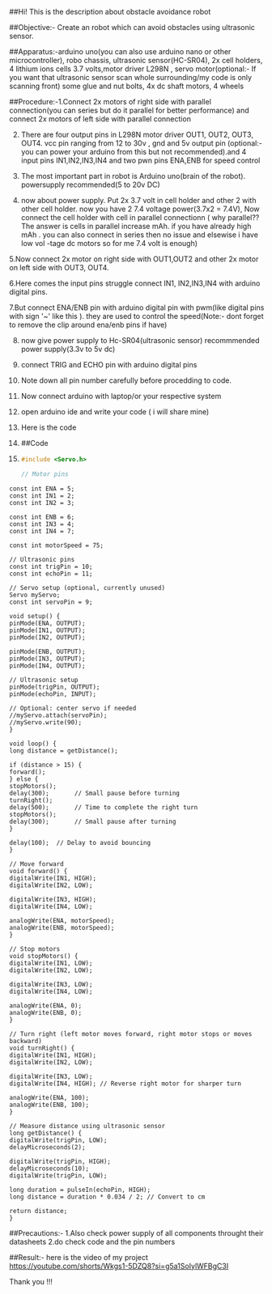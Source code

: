 ##Hi! This is the description about obstacle avoidance robot 


##Objective:- Create an robot which can avoid obstacles using ultrasonic sensor.

##Apparatus:-arduino uno(you can also use arduino nano or other microcontroller), robo chassis, ultrasonic sensor(HC-SR04), 2x cell holders, 4 lithium ions cells 3.7 volts,motor driver L298N , servo motor(optional:- If you want that ultrasonic sensor scan whole surrounding/my code is only scanning front)
some glue and nut bolts, 4x dc shaft motors, 4 wheels

##Procedure:-1.Connect 2x motors of right side with parallel connection(you can series but do it parallel for better performance) and connect 2x motors of left side with parallel connection 

2. There are four output pins in L298N motor driver OUT1, OUT2, OUT3, OUT4. vcc pin ranging from 12 to 30v , gnd and 5v output pin (optional:- you can power your arduino from this but not recommended).and 4 input pins IN1,IN2,IN3,IN4 and two pwn pins ENA,ENB for speed control

3. The most important part in robot is Arduino uno(brain of the robot). powersupply recommended(5 to 20v DC)

4. now about power supply. Put 2x 3.7 volt in cell holder and other 2 with other cell holder. now you have 2  7.4 voltage power(3.7x2 = 7.4V), Now connect the cell holder with cell in
parallel connectionn ( why parallel??  The answer is cells in parallel increase mAh. if you have already high mAh . you can also connect in series then no issue and elsewise i have low vol
-tage dc motors so for me 7.4 volt is enough)

5.Now connect 2x motor on right side with OUT1,OUT2 and other 2x motor on left side with OUT3, OUT4. 

6.Here comes the input pins struggle connect  IN1, IN2,IN3,IN4 with arduino digital pins. 

7.But connect ENA/ENB pin with arduino digital pin with pwm(like digital pins with sign '~' like this ). they are used to control the speed(Note:- dont forget to remove the clip around ena/enb pins if have)

8. now give power supply to Hc-SR04(ultrasonic sensor) recommmended power supply(3.3v to 5v dc)
9. connect TRIG and ECHO pin with arduino digital pins

10. Note down all pin number carefully before procedding to code.
    
11. Now connect arduino with laptop/or your respective system

 12. open arduino ide and write your code ( i will share mine)

 13. Here is the code
 14. ##Code
 15. ```cpp
     #include <Servo.h>

     // Motor pins
    const int ENA = 5;
    const int IN1 = 2;
    const int IN2 = 3;

    const int ENB = 6;
    const int IN3 = 4;
    const int IN4 = 7;

    const int motorSpeed = 75;

    // Ultrasonic pins
    const int trigPin = 10;
    const int echoPin = 11;

    // Servo setup (optional, currently unused)
    Servo myServo;
    const int servoPin = 9;

    void setup() {
    pinMode(ENA, OUTPUT);
    pinMode(IN1, OUTPUT);
    pinMode(IN2, OUTPUT);
  
    pinMode(ENB, OUTPUT);
    pinMode(IN3, OUTPUT);
    pinMode(IN4, OUTPUT);

    // Ultrasonic setup
    pinMode(trigPin, OUTPUT);
    pinMode(echoPin, INPUT);

    // Optional: center servo if needed
    //myServo.attach(servoPin);
    //myServo.write(90);
    }

    void loop() {
    long distance = getDistance();

    if (distance > 15) {
    forward();
    } else {
    stopMotors();
    delay(300);       // Small pause before turning
    turnRight();
    delay(500);       // Time to complete the right turn
    stopMotors();
    delay(300);       // Small pause after turning
    }

    delay(100);  // Delay to avoid bouncing
    }

    // Move forward
    void forward() {
    digitalWrite(IN1, HIGH);
    digitalWrite(IN2, LOW);

    digitalWrite(IN3, HIGH);
    digitalWrite(IN4, LOW);

    analogWrite(ENA, motorSpeed);
    analogWrite(ENB, motorSpeed);
    }

    // Stop motors
    void stopMotors() {
    digitalWrite(IN1, LOW);
    digitalWrite(IN2, LOW);

    digitalWrite(IN3, LOW);
    digitalWrite(IN4, LOW);

    analogWrite(ENA, 0);
    analogWrite(ENB, 0);
    }

    // Turn right (left motor moves forward, right motor stops or moves backward)
    void turnRight() {
    digitalWrite(IN1, HIGH);
    digitalWrite(IN2, LOW);

    digitalWrite(IN3, LOW);
    digitalWrite(IN4, HIGH); // Reverse right motor for sharper turn

    analogWrite(ENA, 100);
    analogWrite(ENB, 100);
    }

    // Measure distance using ultrasonic sensor
    long getDistance() {
    digitalWrite(trigPin, LOW);
    delayMicroseconds(2);

    digitalWrite(trigPin, HIGH);
    delayMicroseconds(10);
    digitalWrite(trigPin, LOW);

    long duration = pulseIn(echoPin, HIGH);
    long distance = duration * 0.034 / 2; // Convert to cm

    return distance;
    }

##Precautions:-
1.Also check power supply of all components throught their datasheets
2.do check code and the pin numbers


##Result:-
here is the video of my project
 https://youtube.com/shorts/Wkgs1-5DZQ8?si=g5a1SoIylWFBgC3I


 Thank you !!!

